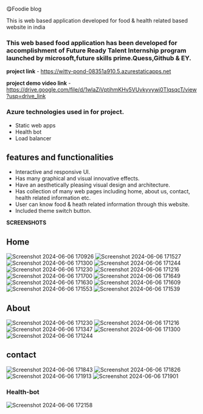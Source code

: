 😋Foodie blog

This is web based application developed for food & health related based website in india

### This web based food application has been developed for accomplishment of Future Ready Talent Internship program launched by microsoft,future skills prime.Quess,Github & EY.

**project link** - https://witty-pond-08351a910.5.azurestaticapps.net

**project demo video link** - https://drive.google.com/file/d/1wlaZiVptihmKHv5VUvkyvywi0TlqsqcT/view?usp=drive_link

### Azure technologies used in for project.
- Static web apps
- Health bot
- Load balancer

## features and functionalities 

- Interactive and responsive UI.
- Has many graphical and visual innovative effects.
- Have an aesthetically pleasing visual design and architecture.
- Has collection of many web pages including home, about us, contact, health related information etc.
- User can know food & heath related information through this website.
- Included theme switch button.

**SCREENSHOTS**

## Home
![Screenshot 2024-06-06 170926](https://github.com/SahilGole12/Foodie-Blog/assets/149513837/e7528a38-93d9-4009-b966-48dda6dd613a)
![Screenshot 2024-06-06 171527](https://github.com/SahilGole12/Foodie-Blog/assets/149513837/49af11cc-f194-4ecb-96d4-2c6419dd7b36)
![Screenshot 2024-06-06 171300](https://github.com/SahilGole12/Foodie-Blog/assets/149513837/b846c747-8e99-4215-9016-0c570bf44bdd)
![Screenshot 2024-06-06 171244](https://github.com/SahilGole12/Foodie-Blog/assets/149513837/9fb7a981-72cc-45ac-9b0c-507997f00da6)
![Screenshot 2024-06-06 171230](https://github.com/SahilGole12/Foodie-Blog/assets/149513837/be05734b-5a82-4926-a336-99b7b137b288)
![Screenshot 2024-06-06 171216](https://github.com/SahilGole12/Foodie-Blog/assets/149513837/e28472d5-1048-44ac-a272-b42b65cb23ea)
![Screenshot 2024-06-06 171700](https://github.com/SahilGole12/Foodie-Blog/assets/149513837/0e177581-188e-4693-80f9-0633a375985f)
![Screenshot 2024-06-06 171649](https://github.com/SahilGole12/Foodie-Blog/assets/149513837/fde7b73c-adbb-4d82-a35e-81b29b026d1e)
![Screenshot 2024-06-06 171630](https://github.com/SahilGole12/Foodie-Blog/assets/149513837/166d982e-99ad-4ad0-a092-2eda6416a9a5)
![Screenshot 2024-06-06 171609](https://github.com/SahilGole12/Foodie-Blog/assets/149513837/3d7bf10b-d8f2-4f55-901a-6a9a8676494e)
![Screenshot 2024-06-06 171553](https://github.com/SahilGole12/Foodie-Blog/assets/149513837/2cb4c399-b324-4886-a581-8c53d95a9e53)
![Screenshot 2024-06-06 171539](https://github.com/SahilGole12/Foodie-Blog/assets/149513837/11ede1c0-795d-4171-94d9-9a6eb56b89a0)

## About
![Screenshot 2024-06-06 171230](https://github.com/SahilGole12/Foodie-Blog/assets/149513837/d392988d-5a10-403c-aeb5-ebf9a94cd195)
![Screenshot 2024-06-06 171216](https://github.com/SahilGole12/Foodie-Blog/assets/149513837/d51e93a4-3ea9-4eb8-aed7-36a4ec5b8ef8)
![Screenshot 2024-06-06 171347](https://github.com/SahilGole12/Foodie-Blog/assets/149513837/d59bec29-b9a0-4191-8dfd-283286d9558a)
![Screenshot 2024-06-06 171300](https://github.com/SahilGole12/Foodie-Blog/assets/149513837/2b4122a5-35e7-4132-b17d-5ee805a6879b)
![Screenshot 2024-06-06 171244](https://github.com/SahilGole12/Foodie-Blog/assets/149513837/56bad7f2-ca9e-47fc-aa1e-3980eb42d4ab)

## contact
![Screenshot 2024-06-06 171843](https://github.com/SahilGole12/Foodie-Blog/assets/149513837/fcadc99e-9d6e-4c3a-86fb-51181535316f)
![Screenshot 2024-06-06 171826](https://github.com/SahilGole12/Foodie-Blog/assets/149513837/33037304-9822-413c-a3b2-b2a68d18bfd7)
![Screenshot 2024-06-06 171913](https://github.com/SahilGole12/Foodie-Blog/assets/149513837/fa5dc605-233b-4bfd-8645-ad0990fd0a2f)
![Screenshot 2024-06-06 171901](https://github.com/SahilGole12/Foodie-Blog/assets/149513837/85ef0620-167c-4ff5-b8ef-0aada01e8a64)

### Health-bot
![Screenshot 2024-06-06 172158](https://github.com/SahilGole12/Foodie-Blog/assets/149513837/3947d496-df04-4a29-9db5-fbf4de832804)


